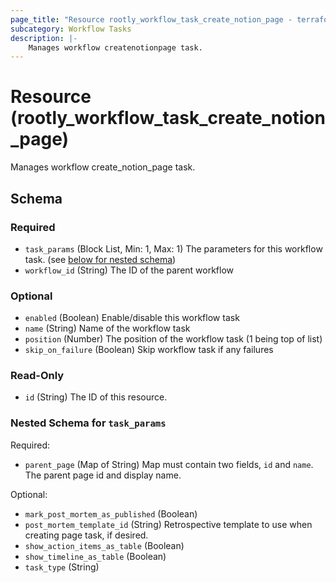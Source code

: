 ```yaml
---
page_title: "Resource rootly_workflow_task_create_notion_page - terraform-provider-rootly"
subcategory: Workflow Tasks
description: |-
    Manages workflow createnotionpage task.
---
```


# Resource (rootly_workflow_task_create_notion_page)

Manages workflow create_notion_page task.



<!-- schema generated by tfplugindocs -->
## Schema

### Required

- `task_params` (Block List, Min: 1, Max: 1) The parameters for this workflow task. (see [below for nested schema](#nestedblock--task_params))
- `workflow_id` (String) The ID of the parent workflow

### Optional

- `enabled` (Boolean) Enable/disable this workflow task
- `name` (String) Name of the workflow task
- `position` (Number) The position of the workflow task (1 being top of list)
- `skip_on_failure` (Boolean) Skip workflow task if any failures

### Read-Only

- `id` (String) The ID of this resource.

<a id="nestedblock--task_params"></a>
### Nested Schema for `task_params`

Required:

- `parent_page` (Map of String) Map must contain two fields, `id` and `name`. The parent page id and display name.

Optional:

- `mark_post_mortem_as_published` (Boolean)
- `post_mortem_template_id` (String) Retrospective template to use when creating page task, if desired.
- `show_action_items_as_table` (Boolean)
- `show_timeline_as_table` (Boolean)
- `task_type` (String)
